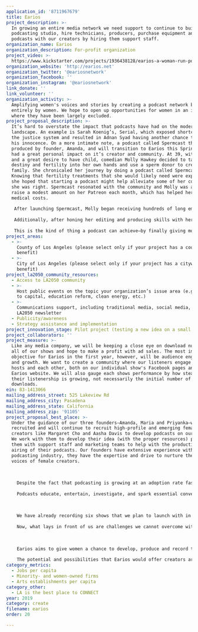 ```yaml
---
application_id: '8711967679'
title: Earios
project_description: >-
  In growing an entire media network we need support to continue to build out a
  podcasting studio, hire technicians, producers, purchase equipment and develop
  podcasts with our creators by hiring them support staff.
organization_name: Earios
organization_description: For-profit organization
project_video: >-
  https://www.kickstarter.com/projects/1936438128/earios-a-woman-run-podcast-network
organization_website: 'http://earios.net'
organization_twitter: '@eariosnetwork'
organization_facebook: ''
organization_instagram: '@eariosnetwork'
link_donate: ''
link_volunteer: ''
organization_activity: >-
  Amplifying women's voices and stories by creating a podcast network built
  entirely by women. We hope to open up opportunities for women in an industry
  where they have been largely excluded.
project_proposal_description: >-
  It’s hard to overstate the impact that podcasts have had on the modern media
  landscape. An example is Sarah Koenig’s, Serial, which exposed shortcomings in
  the justice system and resulted in Adnan Syad having another chance to plead
  his innocence. On a more intimate note, a podcast called Spermcast that is
  produced by founder, Amanda, and will transition to Earios this Spring, has
  had a great personal impact on it’s creator and community. At 39, with no man
  and a great desire to have child, comedian Molly Hawkey decided to take her
  destiny and fertility into her own hands and use a sperm donor to create a
  family. She chronicaled her journey by doing a podcast called Spermcast.
  Knowing that fertility treatments that she would likely need were expensive,
  she hoped that starting a podcast might help alleviate some of her cost. And
  she was right. Spermcast resonated with the community and Molly was able to
  raise a modest amount on her Patreon each month, which has helped her with
  medical costs.
   
   After launching Spermcast, Molly began receiving hundreds of long emails from listeners with all of THEIR stories: planning for the future, freezing embryos, miscarriages, inseminations, commiseration, edification...all of this has come from talking about her private conundrum, publicly. Spermcast was featured on the Huffington Post and Washington Post. Molly is currently fielding interest to adapt her podcast into a book and a TV show, while she continues to take steps to make her dream of motherhood come true. 
   
   Additionally, after honing her editing and producing skills with her own podcast, Molly was able to start working as a podcast editor for several other Earios shows. 
   
   This is the kind of thing a podcast can achieve—by finally giving more women an opportunity to use their voices they can tell urgent and necessary stories that otherwise would not see the light of day. While Earios is guaranteed to create jobs for creators and content that would otherwise not be made, this is the ultimate goal: to make something that transcends the medium and makes a real change, sparks a real conversation, creates more jobs.
project_areas:
  - >-
    County of Los Angeles (please select only if your project has a countywide
    benefit)
  - >-
    City of Los Angeles (please select only if your project has a citywide
    benefit)
project_la2050_community_resources:
  - Access to LA2050 community
  - >-
    Host public events on the topic your organization’s issue area (e.g. access
    to capital, education reform, clean energy, etc.) 
  - >-
    Communications support, including traditional media, social media, and
    LA2050 newsletter
  - Publicity/awareness
  - Strategy assistance and implementation
project_innovation_stage: Pilot project (testing a new idea on a small scale to prove feasibility)
project_collaborators: ''
project_measure: >-
  Like any media company, we will be keeping a close eye on download numbers for
  all of our shows and hope to make a profit with ad sales. The most important
  objective for Earios in the first year, however, will be audience engagement
  and growth. We want to create a community where our listeners engage with our
  hosts and each other, both on our individual show's Facebook pages and on the
  Earios website. We will also gauge each shows performance by how steadily
  their listenership is growing, not necessarily the initial number of
  downloads.
ein: 83-1413066
mailing_address_street: 525 Lakeview Rd
mailing_address_city: Pasadena
mailing_address_state: California
mailing_address_zip: '91105'
project_proposal_best_place: >-
  Under the guidance of our three founders—Amanda, Maria and Priyanka—we have
  recruited and will continue to recruit high-profile and emerging female
  creators like Margaret Cho and Aasha Davis to develop podcasts on our network.
  We work with them to develop their idea (with the proper resources) provide
  them with support staff and marketing teams to help with the production and
  airing of their podcasts. Our founders have extensive experience with the
  podcasting industry, they have the expertise and drive to nurture the diverse
  voices of female creators. 
   
   
   
    Despite the fact that podcasting is growing at an adoption rate faster than cable television and 42 million Americans listen to podcasts weekly (5x more than go to the movies!) only 22% of podcasts are hosted by women and an additional 11% are co-hosted by women. 44% of podcast listeners are women. The diverse hosts we have already started developing podcasts with bring huge audiences in traditional and social media: the top 10 Earios hosts will have an outreach of over 100 million followers across social media. Earios hopes to become the most influential place for women's voices. 
   
    Podcasts educate, entertain, investigate, and spark essential conversation, but when women’s voices are excluded, only a small portion of experiences are represented. Through Earios, we will not only reach the huge amount of Americans that already listen to podcasts, but we will engage with audiences that have previously been ignored. This network isn’t just about hiring and amplifying women’s voices, it’s also about providing a necessary perspective to a public conversation already taking place on an enormous scale.
   
    
   
    We have already recording six shows that we plan to launch with in Spring of 2019. Over the next few months, we will need to take these six shows into full production with the intention to backlog at least five episodes by end of April. 
   
    Now, what lays in front of us are challenges we cannot overcome without adequate funding: we plan on either acquiring or renting studio space to record and edit the podcasts. We need to hire support staff: Producers, researchers (if necessary), social media, legal and accounting, and marketing experts.
   
   
   
    Earios aims to give women a chance to develop, produce and record their own podcasts in an industry that has largely excluded them. The organization will give women of all colors the opportunity to build careers in all areas of the podcasting industry—from hosting to producing to managing the network, the goal is to offer women a chance to helm their own creations.
   
    The potential and possibilities that Earios would offer creators are endless: Podcasts have gone on to be adopted into award-winning television shows and films, inspired books, and have long acted as launching pads for careers of comedians, journalists and pundits. By lending this kind of platform to women exclusively, Earios will offer a necessary equitable opportunity to create.
category_metrics:
  - Jobs per capita
  - Minority- and women-owned firms
  - Arts establishments per capita
category_other:
  - LA is the best place to CONNECT
year: 2019
category: create
filename: earios
order: 20

---
```

